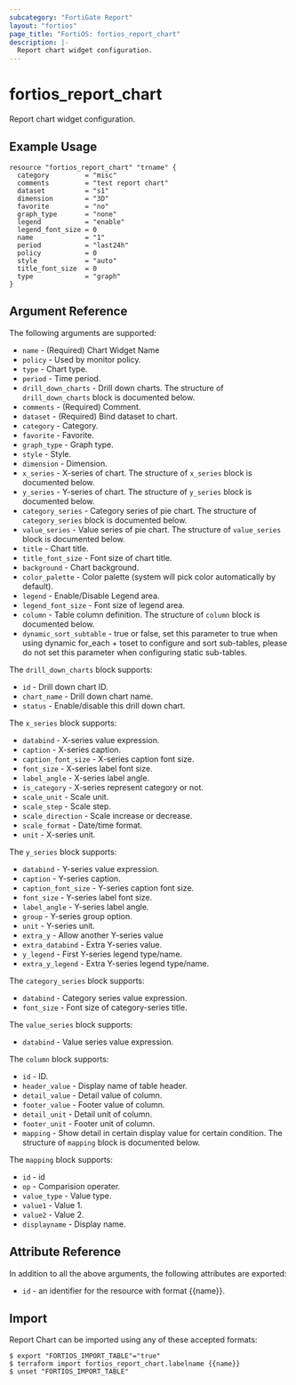```yaml
---
subcategory: "FortiGate Report"
layout: "fortios"
page_title: "FortiOS: fortios_report_chart"
description: |-
  Report chart widget configuration.
---
```


# fortios_report_chart
Report chart widget configuration.

## Example Usage

```hcl
resource "fortios_report_chart" "trname" {
  category         = "misc"
  comments         = "test report chart"
  dataset          = "s1"
  dimension        = "3D"
  favorite         = "no"
  graph_type       = "none"
  legend           = "enable"
  legend_font_size = 0
  name             = "1"
  period           = "last24h"
  policy           = 0
  style            = "auto"
  title_font_size  = 0
  type             = "graph"
}
```

## Argument Reference


The following arguments are supported:

* `name` - (Required) Chart Widget Name
* `policy` - Used by monitor policy.
* `type` - Chart type.
* `period` - Time period.
* `drill_down_charts` - Drill down charts. The structure of `drill_down_charts` block is documented below.
* `comments` - (Required) Comment.
* `dataset` - (Required) Bind dataset to chart.
* `category` - Category.
* `favorite` - Favorite.
* `graph_type` - Graph type.
* `style` - Style.
* `dimension` - Dimension.
* `x_series` - X-series of chart. The structure of `x_series` block is documented below.
* `y_series` - Y-series of chart. The structure of `y_series` block is documented below.
* `category_series` - Category series of pie chart. The structure of `category_series` block is documented below.
* `value_series` - Value series of pie chart. The structure of `value_series` block is documented below.
* `title` - Chart title.
* `title_font_size` - Font size of chart title.
* `background` - Chart background.
* `color_palette` - Color palette (system will pick color automatically by default).
* `legend` - Enable/Disable Legend area.
* `legend_font_size` - Font size of legend area.
* `column` - Table column definition. The structure of `column` block is documented below.
* `dynamic_sort_subtable` - true or false, set this parameter to true when using dynamic for_each + toset to configure and sort sub-tables, please do not set this parameter when configuring static sub-tables.

The `drill_down_charts` block supports:

* `id` - Drill down chart ID.
* `chart_name` - Drill down chart name.
* `status` - Enable/disable this drill down chart.

The `x_series` block supports:

* `databind` - X-series value expression.
* `caption` - X-series caption.
* `caption_font_size` - X-series caption font size.
* `font_size` - X-series label font size.
* `label_angle` - X-series label angle.
* `is_category` - X-series represent category or not.
* `scale_unit` - Scale unit.
* `scale_step` - Scale step.
* `scale_direction` - Scale increase or decrease.
* `scale_format` - Date/time format.
* `unit` - X-series unit.

The `y_series` block supports:

* `databind` - Y-series value expression.
* `caption` - Y-series caption.
* `caption_font_size` - Y-series caption font size.
* `font_size` - Y-series label font size.
* `label_angle` - Y-series label angle.
* `group` - Y-series group option.
* `unit` - Y-series unit.
* `extra_y` - Allow another Y-series value
* `extra_databind` - Extra Y-series value.
* `y_legend` - First Y-series legend type/name.
* `extra_y_legend` - Extra Y-series legend type/name.

The `category_series` block supports:

* `databind` - Category series value expression.
* `font_size` - Font size of category-series title.

The `value_series` block supports:

* `databind` - Value series value expression.

The `column` block supports:

* `id` - ID.
* `header_value` - Display name of table header.
* `detail_value` - Detail value of column.
* `footer_value` - Footer value of column.
* `detail_unit` - Detail unit of column.
* `footer_unit` - Footer unit of column.
* `mapping` - Show detail in certain display value for certain condition. The structure of `mapping` block is documented below.

The `mapping` block supports:

* `id` - id
* `op` - Comparision operater.
* `value_type` - Value type.
* `value1` - Value 1.
* `value2` - Value 2.
* `displayname` - Display name.


## Attribute Reference

In addition to all the above arguments, the following attributes are exported:
* `id` - an identifier for the resource with format {{name}}.

## Import

Report Chart can be imported using any of these accepted formats:
```
$ export "FORTIOS_IMPORT_TABLE"="true"
$ terraform import fortios_report_chart.labelname {{name}}
$ unset "FORTIOS_IMPORT_TABLE"
```
